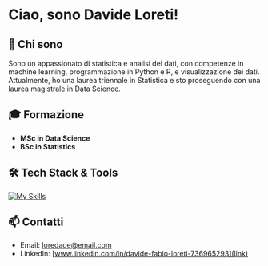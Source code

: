 # Ciao, sono Davide Loreti!

## 🌟 Chi sono
Sono un appassionato di statistica e analisi dei dati, con competenze in machine learning, programmazione in Python e R, e visualizzazione dei dati. Attualmente, ho una laurea triennale in Statistica e sto proseguendo con una laurea magistrale in Data Science.

## 🎓 Formazione
- **MSc in Data Science**
- **BSc in Statistics**

## 🛠️ Tech Stack & Tools
[![My Skills](https://skillicons.dev/icons?i=atom,anaconda,&perline=3)](https://skillicons.dev)

## 📫 Contatti
- Email: [loredade@email.com](link)
- LinkedIn: [www.linkedin.com/in/davide-fabio-loreti-736965293](link)
